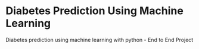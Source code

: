 # Diabetes Prediction Using Machine Learning
Diabetes prediction using machine learning with python - End to End Project
